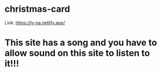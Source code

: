 # christmas-card
Link: https://ly-na.netlify.app/ 
# This site has a song and you have to allow sound on this site to listen to it!!!

